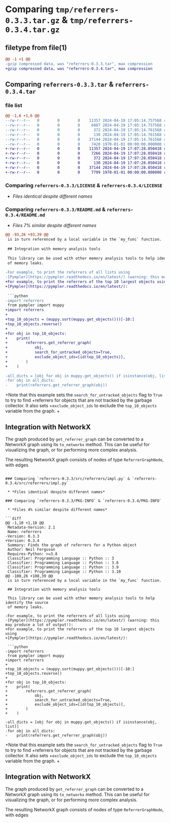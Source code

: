 # Comparing `tmp/referrers-0.3.3.tar.gz` & `tmp/referrers-0.3.4.tar.gz`

## filetype from file(1)

```diff
@@ -1 +1 @@
-gzip compressed data, was "referrers-0.3.3.tar", max compression
+gzip compressed data, was "referrers-0.3.4.tar", max compression
```

## Comparing `referrers-0.3.3.tar` & `referrers-0.3.4.tar`

### file list

```diff
@@ -1,6 +1,6 @@
--rw-r--r--   0        0        0    11357 2024-04-19 17:05:14.757568 referrers-0.3.3/LICENSE
--rw-r--r--   0        0        0     6887 2024-04-19 17:05:14.757568 referrers-0.3.3/README.md
--rw-r--r--   0        0        0      372 2024-04-19 17:05:14.761568 referrers-0.3.3/pyproject.toml
--rw-r--r--   0        0        0      130 2024-04-19 17:05:14.761568 referrers-0.3.3/src/referrers/__init__.py
--rw-r--r--   0        0        0    37144 2024-04-19 17:05:14.761568 referrers-0.3.3/src/referrers/impl.py
--rw-r--r--   0        0        0     7420 1970-01-01 00:00:00.000000 referrers-0.3.3/PKG-INFO
+-rw-r--r--   0        0        0    11357 2024-04-19 17:07:28.050418 referrers-0.3.4/LICENSE
+-rw-r--r--   0        0        0     7266 2024-04-19 17:07:28.050418 referrers-0.3.4/README.md
+-rw-r--r--   0        0        0      372 2024-04-19 17:07:28.050418 referrers-0.3.4/pyproject.toml
+-rw-r--r--   0        0        0      130 2024-04-19 17:07:28.050418 referrers-0.3.4/src/referrers/__init__.py
+-rw-r--r--   0        0        0    37144 2024-04-19 17:07:28.050418 referrers-0.3.4/src/referrers/impl.py
+-rw-r--r--   0        0        0     7799 1970-01-01 00:00:00.000000 referrers-0.3.4/PKG-INFO
```

### Comparing `referrers-0.3.3/LICENSE` & `referrers-0.3.4/LICENSE`

 * *Files identical despite different names*

### Comparing `referrers-0.3.3/README.md` & `referrers-0.3.4/README.md`

 * *Files 7% similar despite different names*

```diff
@@ -93,26 +93,39 @@
 is in turn referenced by a local variable in the `my_func` function.
 
 ## Integration with memory analysis tools
 
 This library can be used with other memory analysis tools to help identify the source
 of memory leaks.
 
-For example, to print the referrers of all lists using
-[Pympler](https://pympler.readthedocs.io/en/latest/) (warning: this may produce a lot of output!):
+For example, to print the referrers of the top 10 largest objects using 
+[Pympler](https://pympler.readthedocs.io/en/latest/):
 
 ```python
-import referrers
 from pympler import muppy
+import referrers
+
+top_10_objects = (muppy.sort(muppy.get_objects()))[-10:]
+top_10_objects.reverse()
+
+for obj in top_10_objects:
+    print(
+        referrers.get_referrer_graph(
+            obj,
+            search_for_untracked_objects=True,
+            exclude_object_ids=[id(top_10_objects)],
+        )
+    )
 
-all_dicts = [obj for obj in muppy.get_objects() if isinstance(obj, list)]
-for obj in all_dicts:
-    print(referrers.get_referrer_graph(obj))
 ```
 
+Note that this example sets the `search_for_untracked_objects` flag to `True` to try to find
+referrers for objects that are not tracked by the garbage collector. It also sets
+`exclude_object_ids` to exclude the `top_10_objects` variable from the graph.
+
 ## Integration with NetworkX
 
 The graph produced by `get_referrer_graph` can be converted to a NetworkX graph using
 its `to_networkx` method. This can be useful for visualizing the graph, or for
 performing more complex analysis.
 
 The resulting NetworkX graph consists of nodes of type `ReferrerGraphNode`, with edges
```

### Comparing `referrers-0.3.3/src/referrers/impl.py` & `referrers-0.3.4/src/referrers/impl.py`

 * *Files identical despite different names*

### Comparing `referrers-0.3.3/PKG-INFO` & `referrers-0.3.4/PKG-INFO`

 * *Files 4% similar despite different names*

```diff
@@ -1,10 +1,10 @@
 Metadata-Version: 2.1
 Name: referrers
-Version: 0.3.3
+Version: 0.3.4
 Summary: Finds the graph of referrers for a Python object
 Author: Neil Ferguson
 Requires-Python: >=3.8
 Classifier: Programming Language :: Python :: 3
 Classifier: Programming Language :: Python :: 3.8
 Classifier: Programming Language :: Python :: 3.9
 Classifier: Programming Language :: Python :: 3.10
@@ -108,26 +108,39 @@
 is in turn referenced by a local variable in the `my_func` function.
 
 ## Integration with memory analysis tools
 
 This library can be used with other memory analysis tools to help identify the source
 of memory leaks.
 
-For example, to print the referrers of all lists using
-[Pympler](https://pympler.readthedocs.io/en/latest/) (warning: this may produce a lot of output!):
+For example, to print the referrers of the top 10 largest objects using 
+[Pympler](https://pympler.readthedocs.io/en/latest/):
 
 ```python
-import referrers
 from pympler import muppy
+import referrers
+
+top_10_objects = (muppy.sort(muppy.get_objects()))[-10:]
+top_10_objects.reverse()
+
+for obj in top_10_objects:
+    print(
+        referrers.get_referrer_graph(
+            obj,
+            search_for_untracked_objects=True,
+            exclude_object_ids=[id(top_10_objects)],
+        )
+    )
 
-all_dicts = [obj for obj in muppy.get_objects() if isinstance(obj, list)]
-for obj in all_dicts:
-    print(referrers.get_referrer_graph(obj))
 ```
 
+Note that this example sets the `search_for_untracked_objects` flag to `True` to try to find
+referrers for objects that are not tracked by the garbage collector. It also sets
+`exclude_object_ids` to exclude the `top_10_objects` variable from the graph.
+
 ## Integration with NetworkX
 
 The graph produced by `get_referrer_graph` can be converted to a NetworkX graph using
 its `to_networkx` method. This can be useful for visualizing the graph, or for
 performing more complex analysis.
 
 The resulting NetworkX graph consists of nodes of type `ReferrerGraphNode`, with edges
```

